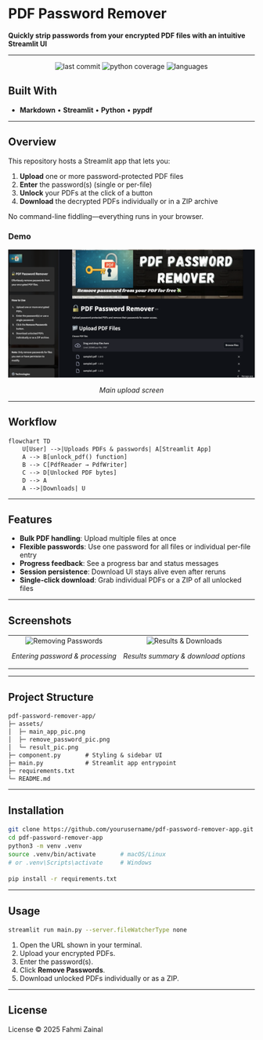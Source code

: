 # PDF Password Remover

**Quickly strip passwords from your encrypted PDF files with an intuitive Streamlit UI**

---

<p align="center">
  <img src="https://img.shields.io/badge/last%20commit-today-blue" alt="last commit">
  <img src="https://img.shields.io/badge/python-100%25-brightgreen" alt="python coverage">
  <img src="https://img.shields.io/badge/languages-1-lightgrey" alt="languages">
</p>

## Built With

- **Markdown** • **Streamlit** • **Python** • **pypdf**

---

## Overview

This repository hosts a Streamlit app that lets you:

1. **Upload** one or more password-protected PDF files  
2. **Enter** the password(s) (single or per-file)  
3. **Unlock** your PDFs at the click of a button  
4. **Download** the decrypted PDFs individually or in a ZIP archive  

No command-line fiddling—everything runs in your browser.

### Demo

<div align="center">
  <img src="assets/main_app_pic.png" width="600px" alt="Main App Interface">
  <p><em>Main upload screen</em></p>
</div>

---

## Workflow

```mermaid
flowchart TD
    U[User] -->|Uploads PDFs & passwords| A[Streamlit App]
    A --> B[unlock_pdf() function]
    B --> C[PdfReader → PdfWriter]
    C --> D[Unlocked PDF bytes]
    D --> A
    A -->|Downloads| U
````

---

## Features

* **Bulk PDF handling**: Upload multiple files at once
* **Flexible passwords**: Use one password for all files or individual per-file entry
* **Progress feedback**: See a progress bar and status messages
* **Session persistence**: Download UI stays alive even after reruns
* **Single-click download**: Grab individual PDFs or a ZIP of all unlocked files

---

## Screenshots

<div align="center">
  <table>
    <tr>
      <td align="center">
        <img src="assets/remove_password_pic.png" width="300px" alt="Removing Passwords">
        <p><em>Entering password & processing</em></p>
      </td>
      <td align="center">
        <img src="assets/result_pic.png" width="300px" alt="Results & Downloads">
        <p><em>Results summary & download options</em></p>
      </td>
    </tr>
  </table>
</div>

---

## Project Structure

```
pdf-password-remover-app/
├─ assets/
│  ├─ main_app_pic.png
│  ├─ remove_password_pic.png
│  └─ result_pic.png
├─ component.py       # Styling & sidebar UI
├─ main.py            # Streamlit app entrypoint
├─ requirements.txt
└─ README.md
```

---

## Installation

```bash
git clone https://github.com/yourusername/pdf-password-remover-app.git
cd pdf-password-remover-app
python3 -m venv .venv
source .venv/bin/activate       # macOS/Linux
# or .venv\Scripts\activate     # Windows

pip install -r requirements.txt
```

---

## Usage

```bash
streamlit run main.py --server.fileWatcherType none
```

1. Open the URL shown in your terminal.
2. Upload your encrypted PDFs.
3. Enter the password(s).
4. Click **Remove Passwords**.
5. Download unlocked PDFs individually or as a ZIP.

---

## License

License © 2025 Fahmi Zainal
